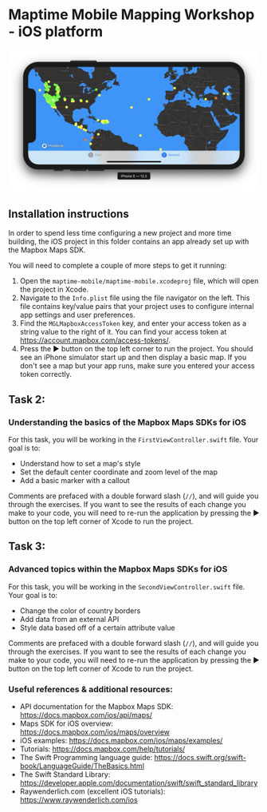 # Maptime Mobile Mapping Workshop - iOS platform

![mobile-map-ios](mobile-map-ios.png)

## Installation instructions

In order to spend less time configuring a new project and more time building, the iOS project in this folder contains an app already set up with the Mapbox Maps SDK.

You will need to complete a couple of more steps to get it running:

1. Open the `maptime-mobile/maptime-mobile.xcodeproj` file, which will open the project in Xcode.
2. Navigate to the `Info.plist` file using the file navigator on the left. This file contains key/value pairs that your project uses to configure internal app settings and user preferences. 
3. Find the `MGLMapboxAccessToken` key, and enter your access token as a string value to the right of it. You can find your access token at https://account.mapbox.com/access-tokens/.
4. Press the ▶️ button on the top left corner to run the project. You should see an iPhone simulator start up and then display a basic map. If you don't see a map but your app runs, make sure you entered your access token correctly.

## Task 2:
### Understanding the basics of the Mapbox Maps SDKs for iOS

For this task, you will be working in the `FirstViewController.swift` file. Your goal is to:
- Understand how to set a map's style
- Set the default center coordinate and zoom level of the map
- Add a basic marker with a callout

Comments are prefaced with a double forward slash (`//`), and will guide you through the exercises. If you want to see the results of each change you make to your code, you will need to re-run the application by pressing the ▶️ button on the top left corner of Xcode to run the project.

## Task 3: 
### Advanced topics within the Mapbox Maps SDKs for iOS

For this task, you will be working in the `SecondViewController.swift` file. Your goal is to:
- Change the color of country borders
- Add data from an external API
- Style data based off of a certain attribute value

Comments are prefaced with a double forward slash (`//`), and will guide you through the exercises. If you want to see the results of each change you make to your code, you will need to re-run the application by pressing the ▶️ button on the top left corner of Xcode to run the project.

### Useful references & additional resources:
- API documentation for the Mapbox Maps SDK: https://docs.mapbox.com/ios/api/maps/
- Maps SDK for iOS overview: https://docs.mapbox.com/ios/maps/overview
- iOS examples: https://docs.mapbox.com/ios/maps/examples/
- Tutorials: https://docs.mapbox.com/help/tutorials/
- The Swift Programming language guide: https://docs.swift.org/swift-book/LanguageGuide/TheBasics.html
- The Swift Standard Library: https://developer.apple.com/documentation/swift/swift_standard_library
- Raywenderlich.com (excellent iOS tutorials): https://www.raywenderlich.com/ios

